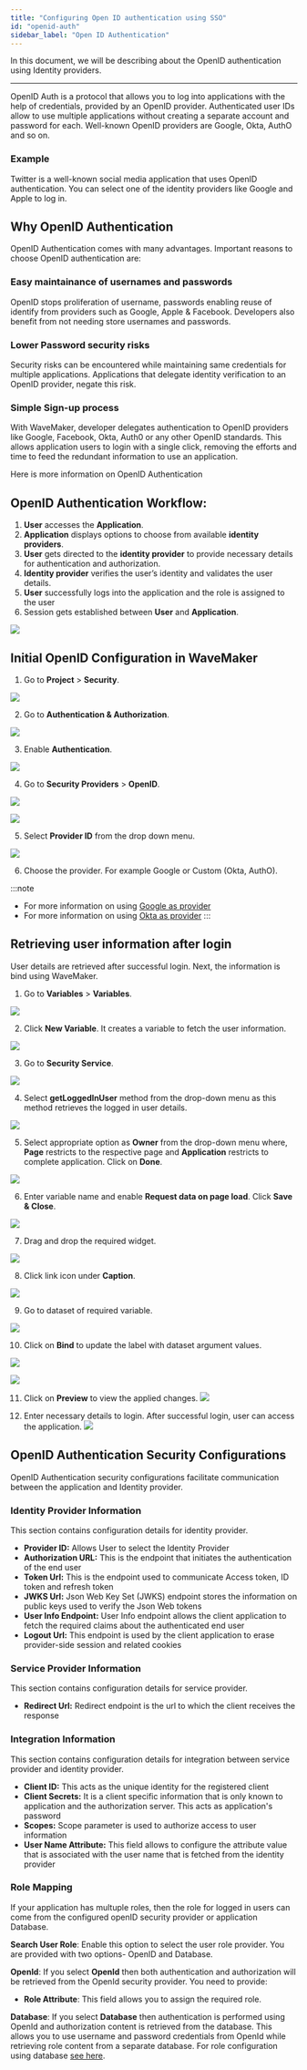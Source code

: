 ```yaml
---
title: "Configuring Open ID authentication using SSO"
id: "openid-auth"
sidebar_label: "Open ID Authentication"
---
```

In this document, we will be describing about the OpenID authentication using Identity providers.

---

OpenID Auth is a protocol that allows you to log into applications with the help of credentials, provided by an OpenID provider. Authenticated user IDs allow to use multiple applications without creating a separate account and password for each. Well-known OpenID providers are Google, Okta, AuthO and so on.

### Example

Twitter is a well-known social media application that uses OpenID authentication. You can select one of the identity providers like Google and Apple to log in.


## Why OpenID Authentication

OpenID Authentication comes with many advantages. Important reasons to choose OpenID authentication are:

### Easy maintainance of usernames and passwords

OpenID stops proliferation of username, passwords enabling reuse of identify from providers such as Google, Apple & Facebook. Developers also benefit from not needing store usernames and passwords.


### Lower Password security risks

Security risks can be encountered while maintaining same credentials for multiple applications. Applications that delegate identity verification to an OpenID provider, negate this risk. 

### Simple Sign-up process

With WaveMaker, developer delegates authentication to OpenID providers like Google, Facebook, Okta, Auth0 or any other OpenID standards. This allows application users to login with a single click, removing the efforts and time to feed the redundant information to use an application.

Here is more information on OpenID Authentication

## OpenID Authentication Workflow: 

1. **User** accesses the **Application**.
2. **Application** displays options to choose from available **identity providers**.
3. **User** gets directed to the **identity provider** to provide necessary details for authentication and authorization.
4. **Identity provider** verifies the user’s identity and validates the user details. 
5. **User** successfully logs into the application and the role is assigned to the user
6. Session gets established between **User** and **Application**.


[![](/learn/assets/OpenID_Architecture.png)](/learn/assets/OpenID_Architecture.png)

## Initial OpenID Configuration in WaveMaker

1. Go to **Project** > **Security**.

[![](/learn/assets/wm_openid_1_f.png)](/learn/assets/wm_openid_1_f.png)

2. Go to **Authentication & Authorization**.

[![](/learn/assets/wm_openid_2_f.png)](/learn/assets/wm_openid_2_f.png)

3. Enable **Authentication**.

[![](/learn/assets/wm_openid_3_f.png)](/learn/assets/wm_openid_3_f.png)

4. Go to **Security Providers** > **OpenID**.

[![](/learn/assets/wm_openid_4_f.png)](/learn/assets/wm_openid_4_f.png)

[![](/learn/assets/wm_openid_5_f.png)](/learn/assets/wm_openid_5_f.png)

5. Select **Provider ID** from the drop down menu.

[![](/learn/assets/wm_openid_6_f.png)](/learn/assets/wm_openid_6_f.png)

6. Choose the provider. For example Google or Custom (Okta, AuthO).

:::note
- For more information on using [Google as provider](/learn/how-tos/implement-openid-google-provider) 
- For more information on using [Okta as provider](/learn/how-tos/implement-openid-okta-provider)
::: 


## Retrieving user information after login

User details are retrieved after successful login. Next, the information is bind using WaveMaker.

1. Go to **Variables** > **Variables**.

[![](/learn/assets/wm_openid_Bind1.png)](/learn/assets/wm_openid_Bind1.png)

2. Click **New Variable**. It creates a variable to fetch the user information.

[![](/learn/assets/wm_openid_Bind2.png)](/learn/assets/wm_openid_Bind2.png)

3. Go to **Security Service**.

[![](/learn/assets/wm_openid_Bind3.png)](/learn/assets/wm_openid_Bind3.png)

4. Select **getLoggedInUser** method from the drop-down menu as this method retrieves the logged in user details.

[![](/learn/assets/wm_openid_Bind4.png)](/learn/assets/wm_openid_Bind4.png)

5. Select appropriate option as **Owner** from the drop-down menu where, **Page** restricts to the respective page and **Application** restricts to complete application. Click on **Done**.

[![](/learn/assets/wm_openid_Bind5.png)](/learn/assets/wm_openid_Bind5.png)

6. Enter variable name and enable  **Request data on page load**. Click **Save & Close**.

[![](/learn/assets/wm_openid_Bind6.png)](/learn/assets/wm_openid_Bind6.png)

7. Drag and drop the required widget.

[![](/learn/assets/wm_openid_Bind7.png)](/learn/assets/wm_openid_Bind7.png)

8. Click link icon under **Caption**.

[![](/learn/assets/wm_openid_Bind8.png)](/learn/assets/wm_openid_Bind8.png)

9. Go to dataset of required variable.

[![](/learn/assets/wm_openid_Bind9.png)](/learn/assets/wm_openid_Bind9.png)

10. Click on **Bind** to update the label with dataset argument values.

[![](/learn/assets/wm_openid_Bind10.png)](/learn/assets/wm_openid_Bind10.png)

[![](/learn/assets/wm_openid_Bind11.png)](/learn/assets/wm_openid_Bind11.png)

11. Click on **Preview** to view the applied changes.
[![](/learn/assets/wm_openid_Bind12.png)](/learn/assets/wm_openid_Bind12.png)

12. Enter necessary details to login. After successful login, user can access the application.
[![](/learn/assets/wm_openid_Bind13.png)](/learn/assets/wm_openid_Bind13.png)


## OpenID Authentication Security Configurations

OpenID Authentication security configurations facilitate communication between the application and Identity provider.

### Identity Provider Information

This section contains configuration details for identity provider. 

- **Provider ID:** Allows User to select the Identity Provider
- **Authorization URL:** This is the endpoint that initiates the authentication of the end user
- **Token Url:** This is the endpoint used to communicate Access token, ID token and refresh token
- **JWKS Url:** Json Web Key Set (JWKS) endpoint stores the information on public keys used to verify the Json Web tokens
- **User Info Endpoint:** User Info endpoint allows the client application to fetch the required claims about the authenticated end user
- **Logout Url:** This endpoint is used by the client application to erase provider-side session and related cookies

### Service Provider Information

This section contains configuration details for service provider. 

- **Redirect Url:** Redirect endpoint is the url to which the client receives the response

### Integration Information

This section contains configuration details for integration between service provider and identity provider. 

- **Client ID:** This acts as the unique identity for the registered client
- **Client Secrets:** It is a client specific information that is only known to application and the authorization server. This acts as application's password
- **Scopes:** Scope parameter is used to authorize access to user information
- **User Name Attribute:** This field allows to configure the attribute value that is associated with the user name that is fetched from the identity provider	

### Role Mapping

If your application has multuple roles, then the role for logged in users can come from the configured openID security provider or application Database.

**Search User Role**: Enable this option to select the user role provider. You are provided with two options- OpenID and Database.

**OpenId**: If you select **OpenId** then both authentication and authorization will be retrieved from the OpenId security provider. You need to provide:

- **Role Attribute**: This field allows you to assign the required role.

**Database**: If you select **Database** then authentication is performed using OpenId and authorization content is retrieved from the database. This allows you to use username and password credentials from OpenId while retrieving role content from a separate database. For role configuration using database [see here](/learn/app-development/app-security/authorization/#user-onboarding).



